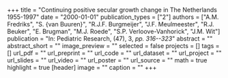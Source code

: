 +++
title = "Continuing positive secular growth change in The Netherlands 1955-1997"
date = "2000-01-01"
publication_types = ["2"]
authors = ["A.M. Fredriks", "S. {van Buuren}", "R.J.F. Burgmeijer", "J.F. Meulmeester", "R.J. Beuker", "E. Brugman", "M.J. Roede", "S.P. Verloove-Vanhorick", "J.M. Wit"]
publication = "In: Pediatric Research, (47), 3, _pp. 316--323_"
abstract = ""
abstract_short = ""
image_preview = ""
selected = false
projects = []
tags = []
url_pdf = ""
url_preprint = ""
url_code = ""
url_dataset = ""
url_project = ""
url_slides = ""
url_video = ""
url_poster = ""
url_source = ""
math = true
highlight = true
[header]
image = ""
caption = ""
+++

